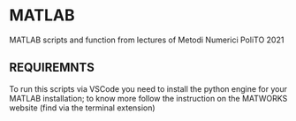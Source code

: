 # MATLAB
MATLAB scripts and function from lectures of Metodi Numerici PoliTO 2021

## REQUIREMNTS

To run this scripts via VSCode you need to install the python engine for your MATLAB installation; to know more follow the instruction on the MATWORKS website (find via the terminal extension)